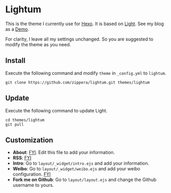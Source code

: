 # Lightum

This is the theme I currently use for [Hexo](http://hexo.io/). It is based on [Light](https://github.com/hexojs/hexo-theme-light). See my blog as a [Demo](http://zipperary.com/).

For clarity, I leave all my settings unchanged. So you are suggested to modify the theme as you need.

## Install

Execute the following command and modify `theme` in `_config.yml` to `lightum`.

```
git clone https://github.com/zippera/lightum.git themes/lightum
```

## Update

Execute the following command to update Light.

```
cd themes/lightum
git pull
```

## Customization

- **About**: [FYI](http://zipperary.com/2013/05/30/hexo-guide-4/). Edit this file to add your information. 
- **RSS**: [FYI](http://zipperary.com/2013/06/02/hexo-guide-5/)
- **Intro**: Go to `layout/_widget/intro.ejs` and add your information.
- **Weibo**: Go to `layout/_widget/weibo.ejs` and add your weibo configuration. [FYI](http://zipperary.com/2013/05/30/hexo-guide-4/)
- **Fork me on Github**: Go to `layout/layout.ejs` and change the Github username to yours.
